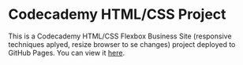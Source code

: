 # Codecademy  HTML/CSS Project

This is a Codecademy HTML/CSS Flexbox Business Site (responsive techniques aplyed, resize browser to se changes) project deployed to GitHub Pages. You can view it <a href="https://rafael-a-g-n.github.io/Flexbox-Business-Site/#mission" target="_blank">here</a>.
